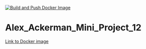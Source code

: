 [![Build and Push Docker Image](https://github.com/nogibjj/Alex_Ackerman_Mini_Project_12/actions/workflows/cicd.yml/badge.svg)](https://github.com/nogibjj/Alex_Ackerman_Mini_Project_12/actions/workflows/cicd.yml)

# Alex_Ackerman_Mini_Project_12

[Link to Docker image](http://127.0.0.1:5000)
